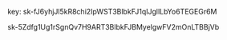 key:
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


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